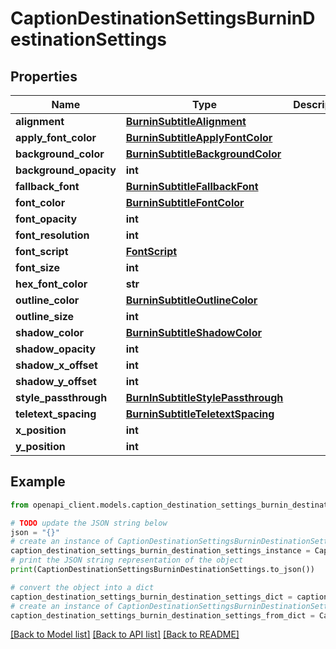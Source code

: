 # CaptionDestinationSettingsBurninDestinationSettings


## Properties

Name | Type | Description | Notes
------------ | ------------- | ------------- | -------------
**alignment** | [**BurninSubtitleAlignment**](BurninSubtitleAlignment.md) |  | [optional] 
**apply_font_color** | [**BurninSubtitleApplyFontColor**](BurninSubtitleApplyFontColor.md) |  | [optional] 
**background_color** | [**BurninSubtitleBackgroundColor**](BurninSubtitleBackgroundColor.md) |  | [optional] 
**background_opacity** | **int** |  | [optional] 
**fallback_font** | [**BurninSubtitleFallbackFont**](BurninSubtitleFallbackFont.md) |  | [optional] 
**font_color** | [**BurninSubtitleFontColor**](BurninSubtitleFontColor.md) |  | [optional] 
**font_opacity** | **int** |  | [optional] 
**font_resolution** | **int** |  | [optional] 
**font_script** | [**FontScript**](FontScript.md) |  | [optional] 
**font_size** | **int** |  | [optional] 
**hex_font_color** | **str** |  | [optional] 
**outline_color** | [**BurninSubtitleOutlineColor**](BurninSubtitleOutlineColor.md) |  | [optional] 
**outline_size** | **int** |  | [optional] 
**shadow_color** | [**BurninSubtitleShadowColor**](BurninSubtitleShadowColor.md) |  | [optional] 
**shadow_opacity** | **int** |  | [optional] 
**shadow_x_offset** | **int** |  | [optional] 
**shadow_y_offset** | **int** |  | [optional] 
**style_passthrough** | [**BurnInSubtitleStylePassthrough**](BurnInSubtitleStylePassthrough.md) |  | [optional] 
**teletext_spacing** | [**BurninSubtitleTeletextSpacing**](BurninSubtitleTeletextSpacing.md) |  | [optional] 
**x_position** | **int** |  | [optional] 
**y_position** | **int** |  | [optional] 

## Example

```python
from openapi_client.models.caption_destination_settings_burnin_destination_settings import CaptionDestinationSettingsBurninDestinationSettings

# TODO update the JSON string below
json = "{}"
# create an instance of CaptionDestinationSettingsBurninDestinationSettings from a JSON string
caption_destination_settings_burnin_destination_settings_instance = CaptionDestinationSettingsBurninDestinationSettings.from_json(json)
# print the JSON string representation of the object
print(CaptionDestinationSettingsBurninDestinationSettings.to_json())

# convert the object into a dict
caption_destination_settings_burnin_destination_settings_dict = caption_destination_settings_burnin_destination_settings_instance.to_dict()
# create an instance of CaptionDestinationSettingsBurninDestinationSettings from a dict
caption_destination_settings_burnin_destination_settings_from_dict = CaptionDestinationSettingsBurninDestinationSettings.from_dict(caption_destination_settings_burnin_destination_settings_dict)
```
[[Back to Model list]](../README.md#documentation-for-models) [[Back to API list]](../README.md#documentation-for-api-endpoints) [[Back to README]](../README.md)


